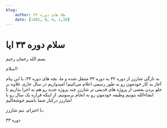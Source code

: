 ```yaml
---
blog:
    author: طلا های دوره ۳۳
    date: [1402, 8, 4, 1,30]
---
```


# سلام دوره ۳۳ ایا

بسم الله رحمان رحیم


سلام!!

به تازگی شاززز از دوره ۳۲ به دوره ۳۳ منتقل شده و ما، بچه های دوره ۳۳، با این پیام آغاز به کار خودمون رو به طور رسمی اعلام می‌کنیم!
امیدواریم در سال جاری علاوه بر جلو بردن بعضی از پروژه های قدیمی تر شاززز چند پروژه جدید رو هم به اجرا بذاریم تا انشاء‌الله بتونیم وظیفه خودمون رو به انجام برسونیم.
از اینکه قراره یک سال رو با شاززز درکنار شما باشیم خوشحالیم!

با احترام،
تیم شاززز،

دوره ۳۳

